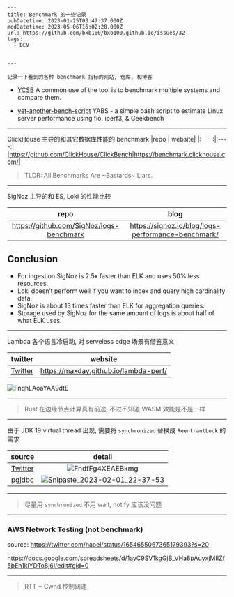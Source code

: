     ---
    title: Benchmark 的一些记录
    pubDatetime: 2023-01-25T03:47:37.000Z
    modDatetime: 2023-05-06T16:02:28.000Z
    url: https://github.com/bxb100/bxb100.github.io/issues/32
    tags:
      - DEV


    ---

    记录一下看到的各种 benchmark 指标的网站, 仓库, 和博客

- [YCSB](https://github.com/brianfrankcooper/YCSB) A common use of the tool is to benchmark multiple systems and compare them.

- [yet-another-bench-script](https://github.com/masonr/yet-another-bench-script) YABS - a simple bash script to estimate Linux server performance using fio, iperf3, & Geekbench

---

<a id='issuecomment-1403059558'></a>
ClickHouse 主导的和其它数据库性能的 benchmark
|repo | website|
|:----:|:----:|
|https://github.com/ClickHouse/ClickBench|https://benchmark.clickhouse.com/|

> TLDR: All Benchmarks Are ~Bastards~ Liars.

---

<a id='issuecomment-1403062218'></a>
SigNoz 主导的和 ES, Loki 的性能比较

|                   repo                   |                        blog                        |
| :--------------------------------------: | :------------------------------------------------: |
| https://github.com/SigNoz/logs-benchmark | https://signoz.io/blog/logs-performance-benchmark/ |

## Conclusion

- For ingestion SigNoz is 2.5x faster than ELK and uses 50% less resources.
- Loki doesn’t perform well if you want to index and query high cardinality data.
- SigNoz is about 13 times faster than ELK for aggregation queries.
- Storage used by SigNoz for the same amount of logs is about half of what ELK uses.

---

<a id='issuecomment-1410107740'></a>
Lambda 各个语言冷启动, 对 serveless edge 场景有借鉴意义

|                                              twitter                                              |                website                |
| :-----------------------------------------------------------------------------------------------: | :-----------------------------------: |
| [Twitter](https://twitter.com/timClicks/status/1619784240987799552?s=20&t=Dc-1o97y3zXLd0iOSKdIrw) | https://maxday.github.io/lambda-perf/ |

![FnqhLAoaYAA9dtE](https://user-images.githubusercontent.com/20685961/215738230-3d58dd1e-183b-4d84-b606-70da5a328e88.jpg)

---

> Rust 在边缘节点计算真有前途, 不过不知道 WASM 效能是不是一样

---

<a id='issuecomment-1412170694'></a>
由于 JDK 19 virtual thread 出现, 需要将 `synchronized` 替换成 `ReentrantLock` 的需求

|                                               source                                                |                                                                 detail                                                                 |
| :-------------------------------------------------------------------------------------------------: | :------------------------------------------------------------------------------------------------------------------------------------: |
| [Twitter](https://twitter.com/heinzkabutz/status/1618490856675364865?s=20&t=IanmLaWCx_zda2STp9V3AA) |       ![FndfFg4XEAEBkmg](https://user-images.githubusercontent.com/20685961/216069377-3312caa4-0a3a-4df6-bf4a-6f5789e875bc.jpg)        |
|                       [pgjdbc](https://github.com/pgjdbc/pgjdbc/issues/1951)                        | ![Snipaste_2023-02-01_22-37-53](https://user-images.githubusercontent.com/20685961/216073168-a40b6922-a99a-468f-9c92-83ea91331a25.png) |

---

> 尽量用 `synchronized` 不用 wait, notify 应该没问题

---

<a id='issuecomment-1537171738'></a>

### AWS Network Testing (not benchmark)

source: https://twitter.com/haoel/status/1654655067365179393?s=20

https://docs.google.com/spreadsheets/d/1ayC9SV1kgGjB_VHa8pAuyxjMIIZf5bEh1kiYDTo8j6I/edit#gid=0

---

> RTT + Cwnd 控制网速
